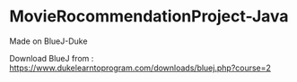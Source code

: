 # MovieRocommendationProject-Java
Made on BlueJ-Duke

Download BlueJ from : https://www.dukelearntoprogram.com/downloads/bluej.php?course=2
